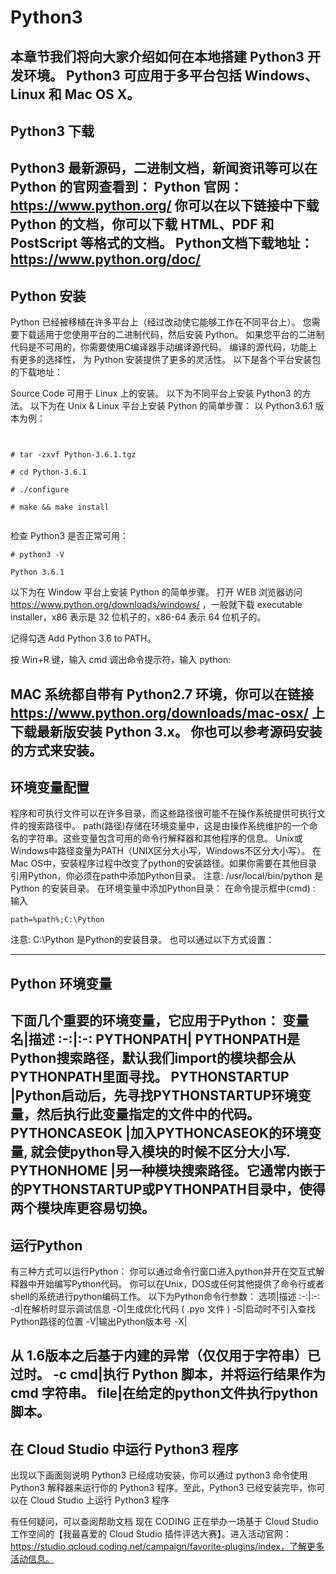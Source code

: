 # Python3 
本章节我们将向大家介绍如何在本地搭建 Python3 开发环境。
Python3 可应用于多平台包括 Windows、Linux 和 Mac OS X。
---
## Python3 下载
Python3 最新源码，二进制文档，新闻资讯等可以在 Python 的官网查看到：
Python 官网：https://www.python.org/
你可以在以下链接中下载 Python 的文档，你可以下载 HTML、PDF 和 PostScript 等格式的文档。
Python文档下载地址：https://www.python.org/doc/
---
## Python 安装
Python 已经被移植在许多平台上（经过改动使它能够工作在不同平台上）。
您需要下载适用于您使用平台的二进制代码，然后安装 Python。
如果您平台的二进制代码是不可用的，你需要使用C编译器手动编译源代码。
编译的源代码，功能上有更多的选择性， 为 Python 安装提供了更多的灵活性。
以下是各个平台安装包的下载地址：

Source Code 可用于 Linux 上的安装。
以下为不同平台上安装 Python3 的方法。
以下为在 Unix & Linux 平台上安装 Python 的简单步骤：
以 Python3.6.1 版本为例：
```

# tar -zxvf Python-3.6.1.tgz
# cd Python-3.6.1
# ./configure
# make && make install

```
检查 Python3 是否正常可用：
```
# python3 -V
Python 3.6.1
```
以下为在 Window 平台上安装 Python 的简单步骤。
打开 WEB 浏览器访问 https://www.python.org/downloads/windows/ ，一般就下载 executable installer，x86 表示是 32 位机子的，x86-64 表示 64 位机子的。 

记得勾选 Add Python 3.6 to PATH。

按 Win+R 键，输入 cmd 调出命令提示符，输入 python:

MAC 系统都自带有 Python2.7 环境，你可以在链接 https://www.python.org/downloads/mac-osx/ 上下载最新版安装 Python 3.x。
你也可以参考源码安装的方式来安装。
---
## 环境变量配置
程序和可执行文件可以在许多目录，而这些路径很可能不在操作系统提供可执行文件的搜索路径中。
path(路径)存储在环境变量中，这是由操作系统维护的一个命名的字符串。这些变量包含可用的命令行解释器和其他程序的信息。
Unix或Windows中路径变量为PATH（UNIX区分大小写，Windows不区分大小写）。
在Mac OS中，安装程序过程中改变了python的安装路径。如果你需要在其他目录引用Python，你必须在path中添加Python目录。
注意: /usr/local/bin/python 是 Python 的安装目录。
在环境变量中添加Python目录：
在命令提示框中(cmd) : 输入 
```
path=%path%;C:\Python 
```
注意: C:\Python 是Python的安装目录。
也可以通过以下方式设置：


---
## Python 环境变量
下面几个重要的环境变量，它应用于Python：
变量名|描述
:-:|:-:
PYTHONPATH| PYTHONPATH是Python搜索路径，默认我们import的模块都会从PYTHONPATH里面寻找。
PYTHONSTARTUP |Python启动后，先寻找PYTHONSTARTUP环境变量，然后执行此变量指定的文件中的代码。
PYTHONCASEOK  |加入PYTHONCASEOK的环境变量, 就会使python导入模块的时候不区分大小写.
PYTHONHOME   |另一种模块搜索路径。它通常内嵌于的PYTHONSTARTUP或PYTHONPATH目录中，使得两个模块库更容易切换。
---
## 运行Python
有三种方式可以运行Python：
你可以通过命令行窗口进入python并开在交互式解释器中开始编写Python代码。
你可以在Unix，DOS或任何其他提供了命令行或者shell的系统进行python编码工作。
以下为Python命令行参数：
选项|描述
:-:|:-:
-d|在解析时显示调试信息
-O|生成优化代码 ( .pyo 文件 )
-S|启动时不引入查找Python路径的位置
-V|输出Python版本号
-X|
从 1.6版本之后基于内建的异常（仅仅用于字符串）已过时。
-c cmd|执行 Python 脚本，并将运行结果作为 cmd 字符串。
file|在给定的python文件执行python脚本。
---
## 在 Cloud Studio 中运行 Python3 程序

出现以下画面则说明 Python3 已经成功安装，你可以通过 python3 命令使用 Python3 解释器来运行你的 Python3 程序。至此，Python3 已经安装完毕，你可以在 Cloud Studio 上运行 Python3 程序

有任何疑问，可以查阅帮助文档
现在 CODING 正在举办一场基于 Cloud Studio 工作空间的【我最喜爱的 Cloud Studio 插件评选大赛】。进入活动官网：https://studio.qcloud.coding.net/campaign/favorite-plugins/index，了解更多活动信息。
